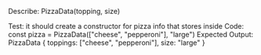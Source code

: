 Describe: PizzaData(topping, size)

Test: it should create a constructor for pizza info that stores inside
Code: const pizza = PizzaData(["cheese", "pepperoni"], "large") 
Expected Output: PizzaData { toppings: ["cheese", "pepperoni"], size: "large" }

